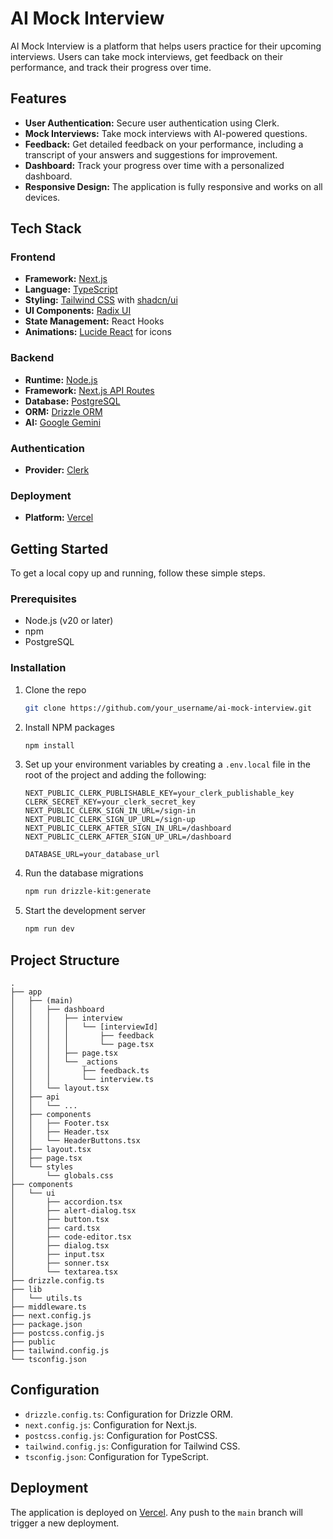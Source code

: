 # AI Mock Interview

AI Mock Interview is a platform that helps users practice for their upcoming interviews. Users can take mock interviews, get feedback on their performance, and track their progress over time.

## Features

*   **User Authentication:** Secure user authentication using Clerk.
*   **Mock Interviews:** Take mock interviews with AI-powered questions.
*   **Feedback:** Get detailed feedback on your performance, including a transcript of your answers and suggestions for improvement.
*   **Dashboard:** Track your progress over time with a personalized dashboard.
*   **Responsive Design:** The application is fully responsive and works on all devices.

## Tech Stack

### Frontend

*   **Framework:** [Next.js](https://nextjs.org/)
*   **Language:** [TypeScript](https://www.typescriptlang.org/)
*   **Styling:** [Tailwind CSS](https://tailwindcss.com/) with [shadcn/ui](https://ui.shadcn.com/)
*   **UI Components:** [Radix UI](https://www.radix-ui.com/)
*   **State Management:** React Hooks
*   **Animations:** [Lucide React](https://lucide.dev/guide/react) for icons

### Backend

*   **Runtime:** [Node.js](https://nodejs.org/)
*   **Framework:** [Next.js API Routes](https://nextjs.org/docs/api-routes/introduction)
*   **Database:** [PostgreSQL](https://www.postgresql.org/)
*   **ORM:** [Drizzle ORM](https://orm.drizzle.team/)
*   **AI:** [Google Gemini](https://ai.google.dev/)

### Authentication

*   **Provider:** [Clerk](https://clerk.com/)

### Deployment

*   **Platform:** [Vercel](https://vercel.com/)

## Getting Started

To get a local copy up and running, follow these simple steps.

### Prerequisites

*   Node.js (v20 or later)
*   npm
*   PostgreSQL

### Installation

1.  Clone the repo
    ```sh
    git clone https://github.com/your_username/ai-mock-interview.git
    ```
2.  Install NPM packages
    ```sh
    npm install
    ```
3.  Set up your environment variables by creating a `.env.local` file in the root of the project and adding the following:
    ```
    NEXT_PUBLIC_CLERK_PUBLISHABLE_KEY=your_clerk_publishable_key
    CLERK_SECRET_KEY=your_clerk_secret_key
    NEXT_PUBLIC_CLERK_SIGN_IN_URL=/sign-in
    NEXT_PUBLIC_CLERK_SIGN_UP_URL=/sign-up
    NEXT_PUBLIC_CLERK_AFTER_SIGN_IN_URL=/dashboard
    NEXT_PUBLIC_CLERK_AFTER_SIGN_UP_URL=/dashboard

    DATABASE_URL=your_database_url
    ```
4.  Run the database migrations
    ```sh
    npm run drizzle-kit:generate
    ```
5.  Start the development server
    ```sh
    npm run dev
    ```

## Project Structure

```
.
├── app
│   ├── (main)
│   │   ├── dashboard
│   │   │   ├── interview
│   │   │   │   └── [interviewId]
│   │   │   │       ├── feedback
│   │   │   │       └── page.tsx
│   │   │   ├── page.tsx
│   │   │   └── _actions
│   │   │       ├── feedback.ts
│   │   │       └── interview.ts
│   │   └── layout.tsx
│   ├── api
│   │   └── ...
│   ├── components
│   │   ├── Footer.tsx
│   │   ├── Header.tsx
│   │   └── HeaderButtons.tsx
│   ├── layout.tsx
│   ├── page.tsx
│   └── styles
│       └── globals.css
├── components
│   └── ui
│       ├── accordion.tsx
│       ├── alert-dialog.tsx
│       ├── button.tsx
│       ├── card.tsx
│       ├── code-editor.tsx
│       ├── dialog.tsx
│       ├── input.tsx
│       ├── sonner.tsx
│       └── textarea.tsx
├── drizzle.config.ts
├── lib
│   └── utils.ts
├── middleware.ts
├── next.config.js
├── package.json
├── postcss.config.js
├── public
├── tailwind.config.js
└── tsconfig.json
```

## Configuration

*   `drizzle.config.ts`: Configuration for Drizzle ORM.
*   `next.config.js`: Configuration for Next.js.
*   `postcss.config.js`: Configuration for PostCSS.
*   `tailwind.config.js`: Configuration for Tailwind CSS.
*   `tsconfig.json`: Configuration for TypeScript.

## Deployment

The application is deployed on [Vercel](https://vercel.com/). Any push to the `main` branch will trigger a new deployment.